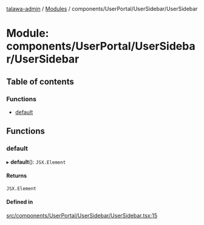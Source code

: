 [talawa-admin](../README.md) / [Modules](../modules.md) / components/UserPortal/UserSidebar/UserSidebar

# Module: components/UserPortal/UserSidebar/UserSidebar

## Table of contents

### Functions

- [default](components_UserPortal_UserSidebar_UserSidebar.md#default)

## Functions

### default

▸ **default**(): `JSX.Element`

#### Returns

`JSX.Element`

#### Defined in

[src/components/UserPortal/UserSidebar/UserSidebar.tsx:15](https://github.com/pateldivyesh1323/talawa-admin/blob/df259fc/src/components/UserPortal/UserSidebar/UserSidebar.tsx#L15)
